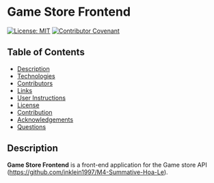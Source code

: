 # Game Store Frontend 

[![License: MIT](https://img.shields.io/badge/License-MIT-yellow.svg)](https://opensource.org/licenses/MIT)
[![Contributor Covenant](https://img.shields.io/badge/Contributor%20Covenant-2.1-4baaaa.svg)](code_of_conduct.md)

## Table of Contents
- [Description](#Description)
- [Technologies](#Technologies)
- [Contributors](#contributors)
- [Links](#Links)
- [User Instructions](#User-Instructions)
- [License](#License)
- [Contribution](#Contribution)
- [Acknowledgements](#Acknowledgements)
- [Questions](#Questions)


## Description
**Game Store Frontend** is a front-end application for the Game store API (https://github.com/inklein1997/M4-Summative-Hoa-Le).
